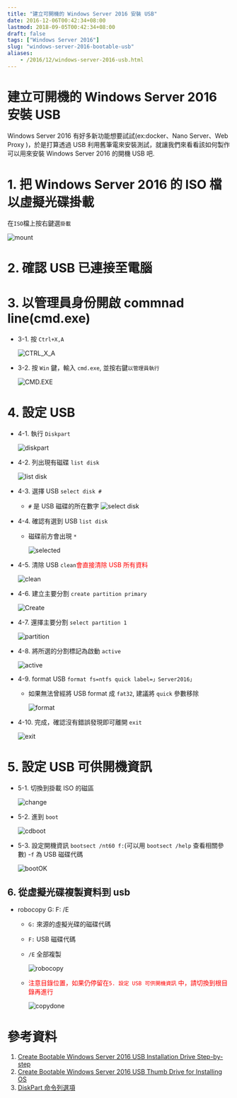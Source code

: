 ```yaml
---
title: "建立可開機的 Windows Server 2016 安裝 USB"
date: 2016-12-06T00:42:34+08:00
lastmod: 2018-09-05T00:42:34+08:00
draft: false
tags: ["Windows Server 2016"]
slug: "windows-server-2016-bootable-usb"
aliases:
    - /2016/12/windows-server-2016-usb.html
---
```

# 建立可開機的 Windows Server 2016 安裝 USB
Windows Server 2016 有好多新功能想要試試(ex:docker、Nano Server、Web Proxy )，於是打算透過 USB 利用舊筆電來安裝測試，就讓我們來看看該如何製作可以用來安裝 Windows Server 2016 的開機 USB 吧. 

# 1. 把 Windows Server 2016 的 ISO 檔以虛擬光碟掛載
在`ISO`檔上按右鍵選`掛載`
   
![mount](https://trello-attachments.s3.amazonaws.com/581f4a15aec088e5d581d875/1200x721/b4a0a82800add7278de7d0bdc08de9a9/mount_%E7%BB%93%E6%9E%9C.png)

# 2. 確認 USB 已連接至電腦
# 3. 以管理員身份開啟 commnad line(cmd.exe)
- 3-1. 按 `Ctrl+X,A`

    ![CTRL_X_A](https://trello-attachments.s3.amazonaws.com/581f4a15aec088e5d581d875/375x915/ab8b8ecc6ffabdf3302ab560ee5722c0/ctrl_x_a_%E7%BB%93%E6%9E%9C.png)

- 3-2. 按 `Win` 鍵，輸入 `cmd.exe`, 並按右鍵`以管理員執行`
    
    ![CMD.EXE](https://trello-attachments.s3.amazonaws.com/581f4a15aec088e5d581d875/521x864/281eb23ac031e66386a3dd226196c21b/runasadmin_%E7%BB%93%E6%9E%9C.png)

# 4. 設定 USB
- 4-1. 執行 `Diskpart ` 
    
    ![diskpart](https://trello-attachments.s3.amazonaws.com/581f4a15aec088e5d581d875/988x651/84b3d2e1b23a432e727cfb5d58767eae/diskpart_%E7%BB%93%E6%9E%9C.png)

- 4-2. 列出現有磁碟 `list disk`
    
    ![list disk](https://trello-attachments.s3.amazonaws.com/581f4a15aec088e5d581d875/988x651/b68f405cb8761116c331114b832c3689/listdisk_output.png)

- 4-3. 選擇 USB `select disk #`
    - `#` 是 USB 磁碟的所在數字
        ![select disk](https://trello-attachments.s3.amazonaws.com/581f4a15aec088e5d581d875/988x651/1686c4f7e2c44da637b54b0e765c51df/Select_output.png)

- 4-4. 確認有選到 USB `list disk `
	- 磁碟前方會出現 `*`
        
        ![selected](https://trello-attachments.s3.amazonaws.com/581f4a15aec088e5d581d875/988x651/6d8944c9f97b59fb213217dd0a70534b/Selected2_output.png)

- 4-5. 清除 USB `clean`<span style="color:red;">會直接清除 USB 所有資料 </span>
    
    ![clean](https://trello-attachments.s3.amazonaws.com/581f4a15aec088e5d581d875/988x651/5e046e5ee5fe399aaa28802901bcca1f/clean_output.png)

- 4-6. 建立主要分割 `create partition primary`
    
    ![Create](https://trello-attachments.s3.amazonaws.com/581f4a15aec088e5d581d875/988x651/2b4138efed657c2c6de3faadbedff312/create_partition_primary_output.png)

- 4-7. 還擇主要分割 `select partition 1`
    
    ![partition](https://trello-attachments.s3.amazonaws.com/581f4a15aec088e5d581d875/988x651/422b2af4cf1ff947e0cdd2be868ad9a5/select_partition_1_output.png)

- 4-8. 將所選的分割標記為啟動 `active`
    
    ![active](https://trello-attachments.s3.amazonaws.com/581f4a15aec088e5d581d875/988x651/c16a94bde025738c7ce97395bd307509/active_output.png)

- 4-9. format USB `format fs=ntfs quick label=」Server2016」`
	- 如果無法曾經將 USB format 成 `fat32`, 建議將 `quick` 參數移除
        
        ![format](https://trello-attachments.s3.amazonaws.com/581f4a15aec088e5d581d875/988x651/440ec86c28f2192d804ea6f6a8cf77b3/format_output.png)


- 4-10. 完成，確認沒有錯誤發現即可離開 `exit`
    
    ![exit](https://trello-attachments.s3.amazonaws.com/581f4a15aec088e5d581d875/988x651/85280fe7231e7d1ccb5ba322e165734e/exit_output.png)

# 5. 設定 USB 可供開機資訊
- 5-1. 切換到掛載 ISO 的磁區 
    
    ![change](https://trello-attachments.s3.amazonaws.com/581f4a15aec088e5d581d875/988x651/c82d8a76c29e2fd4319f503562708740/changetoboot_%E7%BB%93%E6%9E%9C.png)

- 5-2. 進到 `boot`
    
    ![cdboot](https://trello-attachments.s3.amazonaws.com/581f4a15aec088e5d581d875/988x651/2c1253045d43bcdb37ff745f5bbb6621/cdboot_output.png)

- 5-3. 設定開機資訊 `bootsect /nt60 f:`(可以用 `bootsect /help` 查看相關參數)
    -`f` 為 USB 磁碟代碼
    
    ![bootOK](https://trello-attachments.s3.amazonaws.com/581f4a15aec088e5d581d875/988x651/5d21cde782e4315d59f17e095c36cc64/bootsecOK_%E7%BB%93%E6%9E%9C.png)

## 6. 從虛擬光碟複製資料到 usb 
- robocopy G: F: /E
    - `G:`	來源的虛擬光碟的磁碟代碼
    - `F:`	USB 磁碟代碼
    - `/E`	全部複製

        ![robocopy](https://trello-attachments.s3.amazonaws.com/581f4a15aec088e5d581d875/988x651/9fc1d2435a7fdbb57ac5c4d7b965e818/rococopy_%E7%BB%93%E6%9E%9C.png)

    - <span style='color:red'>注意目錄位置，如果仍停留在`5. 設定 USB 可供開機資訊` 中，請切換到根目錄再進行</red>
        
        ![copydone](https://trello-attachments.s3.amazonaws.com/581f4a15aec088e5d581d875/988x651/7020f70b22b027f909dd480bca80a81a/copydone_%E7%BB%93%E6%9E%9C.png)

# 參考資料
1. [Create Bootable Windows Server 2016 USB Installation Drive Step-by-step](https://channel9.msdn.com/Blogs/ITProGuru/Create-Bootable-Windows-Server-2016-USB-Installation-Drive-Step-by-step)
2. [Create Bootable Windows Server 2016 USB Thumb Drive for Installing OS](http://itproguru.com/expert/2016/05/create-bootable-windows-server-2016-usb-thumb-drive-for-installing-os/)
3. [DiskPart 命令列選項](https://technet.microsoft.com/zh-tw/library/cc766465.aspx)